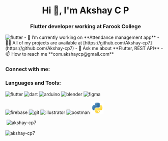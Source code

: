 <h1 align="center">Hi 👋, I'm Akshay C P</h1>
<h3 align="center">Flutter developer working at Farook College</h3>
 <a> 
    <img src="https://media.tenor.com/TCRFRR67pVkAAAAi/rebrnd-coding.gif" alt="flutter" width="40" height="40"/> 
  </a> 
- 🔭 I’m currently working on **Attendance management app**
- 👨‍💻 All of my projects are available at [https://github.com/Akshay-cp7](https://github.com/Akshay-cp7)
- 💬 Ask me about **Flutter, REST API**
- 📫 How to reach me **com.akshaycp@gmail.com**

<h3 align="left">Connect with me:</h3>
<p align="left">
</p>

<h3 align="left">Languages and Tools:</h3>
<p align="left" class="icons-container"> 
  <a> 
    <img src="https://www.vectorlogo.zone/logos/flutterio/flutterio-icon.svg" alt="flutter" width="40" height="40"/> 
  </a> 
  <a> 
    <img src="https://www.vectorlogo.zone/logos/dartlang/dartlang-icon.svg" alt="dart" width="40" height="40"/> 
  </a> 
  <a> 
    <img src="https://cdn.worldvectorlogo.com/logos/arduino-1.svg" alt="arduino" width="40" height="40"/> 
  </a> 
  <a> 
    <img src="https://download.blender.org/branding/community/blender_community_badge_white.svg" alt="blender" width="40" height="40"/> 
  </a> 
  <a> 
    <img src="https://www.vectorlogo.zone/logos/figma/figma-icon.svg" alt="figma" width="40" height="40"/> 
  </a> 
</p>

<p align="left" class="icons-container"> 
  <a> 
    <img src="https://www.vectorlogo.zone/logos/firebase/firebase-icon.svg" alt="firebase" width="40" height="40"/> 
  </a> 
  <a> 
    <img src="https://www.vectorlogo.zone/logos/git-scm/git-scm-icon.svg" alt="git" width="40" height="40"/> 
  </a> 
  <a> 
    <img src="https://www.vectorlogo.zone/logos/adobe_illustrator/adobe_illustrator-icon.svg" alt="illustrator" width="40" height="40"/> 
  </a> 
  <a> 
    <img src="https://www.vectorlogo.zone/logos/getpostman/getpostman-icon.svg" alt="postman" width="40" height="40"/> 
  </a> 
  <a> 
    <img src="https://raw.githubusercontent.com/devicons/devicon/master/icons/python/python-original.svg" alt="python" width="40" height="40"/> 
  </a> 
</p>

<p>&nbsp;<img align="center" src="https://github-readme-stats.vercel.app/api?username=akshay-cp7&show_icons=true&locale=en" alt="akshay-cp7" /></p>

<p><img align="center" src="https://github-readme-streak-stats.herokuapp.com/?user=akshay-cp7&" alt="akshay-cp7" /></p>
